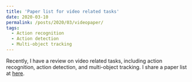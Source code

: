 ```yaml
---
title: 'Paper list for video related tasks'
date: 2020-03-10
permalink: /posts/2020/03/videopaper/
tags:
  - Action recognition
  - Action detection
  - Multi-object tracking
---
```


Recently, I have a review on video related tasks, including action recognition, action detection, and multi-object tracking.
I share a paper list at [here](https://BoPang1996.github.io/files/VideoRelated.txt).